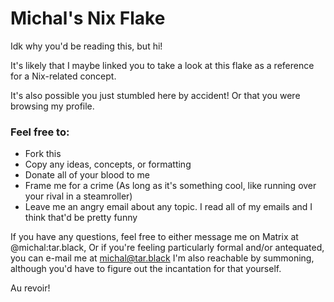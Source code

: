 # Michal's Nix Flake
Idk why you'd be reading this, but hi!

It's likely that I maybe linked you to take a look at this flake as a reference for a Nix-related concept.

It's also possible you just stumbled here by accident! Or that you were browsing my profile.

### Feel free to:
- Fork this
- Copy any ideas, concepts, or formatting
- Donate all of your blood to me
- Frame me for a crime (As long as it's something cool, like running over your rival in a steamroller)
- Leave me an angry email about any topic. I read all of my emails and I think that'd be pretty funny

If you have any questions, feel free to either message me on Matrix at @michal:tar.black,
Or if you're feeling particularly formal and/or antequated, you can e-mail me at michal@tar.black
I'm also reachable by summoning, although you'd have to figure out the incantation for that yourself.

Au revoir! 
